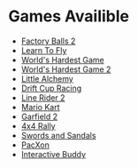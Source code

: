 <h1>Games Availible</h1>

<ul>
    <li><a href="/play/factory-balls-2.html">Factory Balls 2</a></li>
    <li><a href="/play/learn-to-fly.html">Learn To Fly</a></li>
    <li><a href="/play/worlds-hardest-game.html">World's Hardest Game</a></li>
    <li><a href="/play/worlds-hardest-game-2.html">World's Hardest Game 2</a></li>
    <li><a href="/play/little-alchemy.html">Little Alchemy</a></li>
    <li><a href="/play/drift-cup-racing.html">Drift Cup Racing</a></li>
    <li><a href="/play/line-rider-2.html">Line Rider 2</a></li>
    <li><a href="/play/mario-kart.html">Mario Kart</a></li>
    <li><a href="/play/garfield-creator.html">Garfield 2</a></li>
    <li><a href="/play/4x4-rally.html">4x4 Rally</a></li>
    <li><a href="/play/swords-and-sandals.html">Swords and Sandals</a></li>
    <li><a href="/play/pacxon.html">PacXon</a></li>
    <li><a href="/play/interactive-buddy.html">Interactive Buddy</a></li>
</ul>
